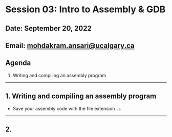 # Session 03: Intro to Assembly & GDB

## Date: September 20, 2022

## Email: mohdakram.ansari@ucalgary.ca

## Agenda

1. Writing and compiling an assembly program


---
## 1. Writing and compiling an assembly program

- Save your assembly code with the file extension `.s`




---
## 2. 
